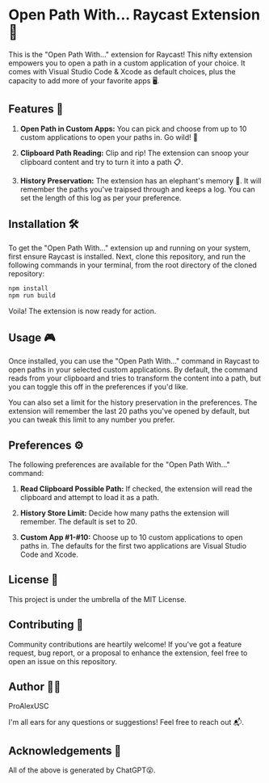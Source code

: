 # Open Path With... Raycast Extension 🚀

This is the "Open Path With..." extension for Raycast! This nifty extension empowers you to open a path in a custom application of your choice. It comes with Visual Studio Code & Xcode as default choices, plus the capacity to add more of your favorite apps 🖥️.

## Features 🌟

1. **Open Path in Custom Apps:** You can pick and choose from up to 10 custom applications to open your paths in. Go wild! 🎉

2. **Clipboard Path Reading:** Clip and rip! The extension can snoop your clipboard content and try to turn it into a path 📋.

3. **History Preservation:** The extension has an elephant's memory 🐘. It will remember the paths you've traipsed through and keeps a log. You can set the length of this log as per your preference.

## Installation 🛠️

To get the "Open Path With..." extension up and running on your system, first ensure Raycast is installed. Next, clone this repository, and run the following commands in your terminal, from the root directory of the cloned repository:

```bash
npm install
npm run build
```

Voila! The extension is now ready for action.

## Usage 🎮

Once installed, you can use the "Open Path With..." command in Raycast to open paths in your selected custom applications. By default, the command reads from your clipboard and tries to transform the content into a path, but you can toggle this off in the preferences if you'd like.

You can also set a limit for the history preservation in the preferences. The extension will remember the last 20 paths you've opened by default, but you can tweak this limit to any number you prefer.

## Preferences ⚙️

The following preferences are available for the "Open Path With..." command:

1. **Read Clipboard Possible Path:** If checked, the extension will read the clipboard and attempt to load it as a path.

2. **History Store Limit:** Decide how many paths the extension will remember. The default is set to 20.

3. **Custom App #1-#10:** Choose up to 10 custom applications to open paths in. The defaults for the first two applications are Visual Studio Code and Xcode.

## License 📝

This project is under the umbrella of the MIT License.

## Contributing 🤝

Community contributions are heartily welcome! If you've got a feature request, bug report, or a proposal to enhance the extension, feel free to open an issue on this repository.

## Author 👨‍💻

ProAlexUSC

I'm all ears for any questions or suggestions! Feel free to reach out 📬.

## Acknowledgements 🙏

All of the above is generated by ChatGPT😮.